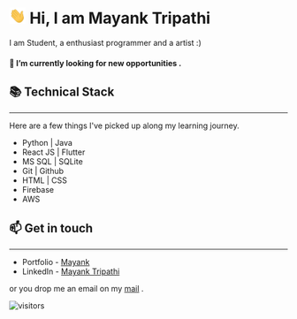 
# <img src="https://raw.githubusercontent.com/ABSphreak/ABSphreak/master/gifs/Hi.gif" width="30px"> Hi, I am Mayank Tripathi

I am Student, a enthusiast programmer and a artist :)

#### 🥅 I’m currently looking for new opportunities .

## 📚 Technical Stack
<hr/>

Here are a few things I've picked up along my learning journey.

* Python | Java 
* React JS | Flutter
* MS SQL | SQLite 
* Git | Github
* HTML | CSS
* Firebase
* AWS

## 📫 Get in touch
<hr/>

- Portfolio - [Mayank](https://mayanktripathi.herokuapp.com/)
- LinkedIn - [Mayank Tripathi](https://www.linkedin.com/in/mayank-tripathi-2021)

 or you drop me an email on my [mail](mailto:tripathi.mayank.17it1026@gmail.com) .



![visitors](https://visitor-badge.glitch.me/badge?page_id=plug-in-pow/plug-in-pow)


 